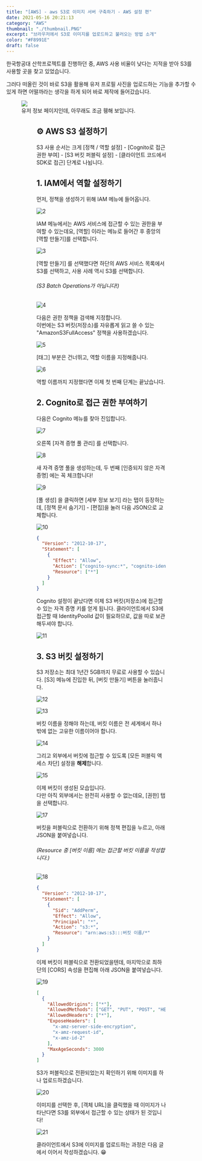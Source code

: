 ```yaml
---
title: "[AWS] - aws S3로 이미지 서버 구축하기 - AWS 설정 편"
date: 2021-05-16 20:21:13
category: "AWS"
thumbnail: "./thumbnail.PNG"
excerpt: "브라우저에서 S3로 이미지를 업로드하고 불러오는 방법 소개"
color: "#F8991E"
draft: false
---
```


한국항공대 산학프로젝트를 진행하던 중, AWS 사용 비율이 낮다는 지적을 받아 S3를 사용할 곳을 찾고 있었습니다.

그러다 떠올린 것이 바로 S3을 활용해 유저 프로필 사진을 업로드하는 기능을 추가할 수 있게 하면 어떨까라는 생각을 하게 되어 바로 제작에 들어갔습니다.

<figure>
<img src = "./1.png">
<figcaption>유저 정보 페이지인데, 아무래도 조금 휑해 보입니다.</figcaption>
<figure>

## ⚙️ AWS S3 설정하기

S3 사용 순서는 크게 [정책 / 역할 설정] - [Cognito로 접근 권한 부여] - [S3 버킷 퍼블릭 설정] - [클라이언트 코드에서 SDK로 접근] 단계로 나뉩니다.

## 1. IAM에서 역할 설정하기

먼저, 정책을 생성하기 위해 IAM 메뉴에 들어옵니다.

![2](./2.png)

IAM 메뉴에서는 AWS 서비스에 접근할 수 있는 권한을 부여할 수 있는데요, [역할] 이라는 메뉴로 들어간 후 중앙의 [역할 만들기]를 선택합니다.

![3](./3.png)

[역할 만들기] 를 선택했다면 하단의 AWS 서비스 목록에서 S3를 선택하고, 사용 사례 역시 S3를 선택합니다.

###### (S3 Batch Operations가 아닙니다!)

![4](./4.png)

다음은 권한 정책을 검색해 지정합니다.  
이번에는 S3 버킷(저장소)를 자유롭게 읽고 쓸 수 있는 "AmazonS3FullAccess" 정책을 사용하겠습니다.

![5](./5.png)

[태그] 부분은 건너뛰고, 역할 이름을 지정해줍니다.

![6](./6.png)

역할 이름까지 지정했다면 이제 첫 번째 단계는 끝났습니다.

## 2. Cognito로 접근 권한 부여하기

다음은 Cognito 메뉴를 찾아 진입합니다.

![7](./7.png)

오른쪽 [자격 증명 풀 관리] 를 선택합니다.

![8](./8.png)

새 자격 증명 풀을 생성하는데, 두 번째 [인증되지 않은 자격 증명] 에는 꼭 체크합니다!

![9](./9.png)

[풀 생성] 을 클릭하면 [세부 정보 보기] 라는 탭이 등장하는데, [정책 문서 숨기기] - [편집]을 눌러 다음 JSON으로 교체합니다.

![10](./10.png)

```json
{
  "Version": "2012-10-17",
  "Statement": [
    {
      "Effect": "Allow",
      "Action": ["cognito-sync:*", "cognito-identity:*", "s3:*"],
      "Resource": ["*"]
    }
  ]
}
```

Cognito 설정이 끝났다면 이제 S3 버킷(저장소)에 접근할 수 있는 자격 증명 키를 얻게 됩니다.
클라이언트에서 S3에 접근할 때 IdentityPoolId 값이 필요하므로, 값을 따로 보관해두셔야 합니다.

![11](./11.png)

## 3. S3 버킷 설정하기

S3 저장소는 최대 1년간 5GB까지 무료로 사용할 수 있습니다.
[S3] 메뉴에 진입한 뒤, [버킷 만들기] 버튼을 눌러줍니다.

![12](./12.png)

![13](./13.png)

버킷 이름을 정해야 하는데, 버킷 이름은 전 세계에서 하나밖에 없는 고유한 이름이어야 합니다.

![14](./14.png)

그리고 외부에서 버킷에 접근할 수 있도록 [모든 퍼블릭 액세스 차단] 설정을 **해제**합니다.

![15](./15.png)

이제 버킷이 생성된 모습입니다.  
다만 아직 외부에서는 완전히 사용할 수 없는데요, [권한] 탭을 선택합니다.

![17](./17.png)

버킷을 퍼블릭으로 전환하기 위해 정책 편집을 누르고, 아래 JSON을 붙여넣습니다.

###### (Resource 중 [버킷 이름] 에는 접근할 버킷 이름을 작성합니다.)

![18](./18.png)

```json
{
  "Version": "2012-10-17",
  "Statement": [
    {
      "Sid": "AddPerm",
      "Effect": "Allow",
      "Principal": "*",
      "Action": "s3:*",
      "Resource": "arn:aws:s3:::버킷 이름/*"
    }
  ]
}
```

이제 버킷이 퍼블릭으로 전환되었을텐데, 마지막으로 최하단의 [CORS] 속성을 편집해 아래 JSON을 붙여넣습니다.

![19](./19.png)

```json
[
  {
    "AllowedOrigins": ["*"],
    "AllowedMethods": ["GET", "PUT", "POST", "HEAD"],
    "AllowedHeaders": ["*"],
    "ExposeHeaders": [
      "x-amz-server-side-encryption",
      "x-amz-request-id",
      "x-amz-id-2"
    ],
    "MaxAgeSeconds": 3000
  }
]
```

S3가 퍼블릭으로 전환되었는지 확인하기 위해 이미지를 하나 업로드하겠습니다.

![20](./20.png)

이미지를 선택한 후, [객체 URL]을 클릭했을 때 이미지가 나타난다면 S3를 외부에서 접근할 수 있는 상태가 된 것입니다!

![21](./21.png)

클라이언트에서 S3에 이미지를 업로드하는 과정은 다음 글에서 이어서 작성하겠습니다. 😁
